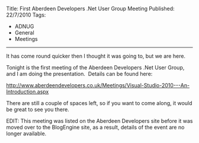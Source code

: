 Title: First Aberdeen Developers .Net User Group Meeting
Published: 22/7/2010
Tags:
- ADNUG
- General
- Meetings
---

It has come round quicker then I thought it was going to, but we are here.

Tonight is the first meeting of the Aberdeen Developers .Net User Group, and I am doing the presentation.  Details can be found here:

http://www.aberdeendevelopers.co.uk/Meetings/Visual-Studio-2010---An-Introduction.aspx

There are still a couple of spaces left, so if you want to come along, it would be great to see you there.

EDIT: This meeting was listed on the Aberdeen Developers site before it was moved over to the BlogEngine site, as a result, details of the event are no longer available.
